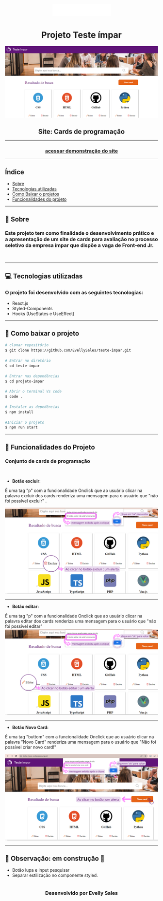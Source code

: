 
<h1 align="center">
<img src="./image/logo.png" />
</h1>

<h1 align="center">Projeto Teste ímpar</h1>
<img src=./image/cardsProgramacao.png>
<h2 align="center">Site: Cards de programação</h2>

---
<h3 align="center">
<a href="https://teste-impar-evellysales.surge.sh/"> acessar demonstração do site</a>
</h3>

---

## Índice
- [Sobre](#-sobre)
- [Tecnologias utilizadas](#-tecnologias-utilizadas)
- [Como Baixar o projetos](#-como-baixar-o-projeto)
- [Funcionalidades do projeto](#-funcionalidades-do-projeto)
---

## 📃 Sobre

### Este projeto tem como finalidade o desenvolvimento prático e a apresentação de um site de cards para avaliação no **processo seletivo da empresa ímpar**  que dispõe a vaga de Front-end Jr.
<br>

---

## 💻 Tecnologias utilizadas

### O projeto foi desenvolvido com as seguintes tecnologias:

* React.js
* Styled-Components
* Hooks (UseStates e UseEffect)

---

## 📂 Como baixar o projeto

```bash
# clonar repositório
$ git clone https://github.com/EvellySales/teste-impar.git

# Entrar no diretório
$ cd teste-impar

# Entrar nas dependências
$ cd projeto-impar

# Abrir o terminal Vs code 
$ code .

# Instalar as depedências
$ npm install

#Iniciar o projeto
$ npm run start
```

---

## 🔗 Funcionalidades do Projeto


### Conjunto de cards de programação 
<br>

- **Botão excluir**:

É uma tag "p" com a funcionalidade Onclick que ao usuário clicar na palavra excluir dos cards renderiza uma mensagem para o usuário que "não foi possível excluir" .

<img src="./image/print-excluir.png"/>

---

- **Botão editar:**

É uma tag "p" com a funcionalidade Onclick que ao usuário clicar na palavra editar dos cards renderiza uma mensagem para o usuário que "não foi possível editar" 
<img src="./image/print-editar.png"/>

---

- **Botão Novo Card:**

É uma tag "buttom" com a funcionalidade Onclick que ao usuário clicar na palavra "Novo Card" renderiza uma mensagem para o usuário que "Não foi possível criar novo card!" 

<img src="./image/print-botaoCard.png"/>

---

## 📢 Observação: em construção 🚧
-  Botão lupa e input pesquisar 
- Separar estilização no componente styled.

# <h3 align="center">Desenvolvido por **Evelly Sales**  </h3>